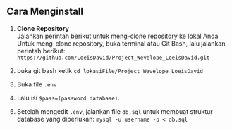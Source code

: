 ## Cara Menginstall

1. **Clone Repository**  
   Jalankan perintah berikut untuk meng-clone repository ke lokal Anda
   Untuk meng-clone repository, buka terminal atau Git Bash, lalu jalankan perintah berikut:
   ```https://github.com/LoeisDavid/Project_Wevelope_LoeisDavid.git```


2. buka git bash ketik `cd lokasiFile/Project_Wevelope_LoeisDavid`
3. Buka file `.env`
4. Lalu isi `$pass=(password database)`. 
5. Setelah mengedit `.env`, jalankan file `db.sql` untuk membuat struktur database yang diperlukan:
`mysql -u username -p < db.sql`
